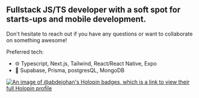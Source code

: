 ## Fullstack JS/TS developer with a soft spot for starts-ups and mobile development.
Don't hesitate to reach out if you have any questions or want to collaborate on something awesome!

Preferred tech:
- 🌐 Typescript, Next.js, Tailwind, React/React Native, Expo
- 💾 Supabase, Prisma, postgresQL, MongoDB 

[![An image of @abdejohan's Holopin badges, which is a link to view their full Holopin profile](https://holopin.me/abdejohan)](https://holopin.io/@abdejohan)
